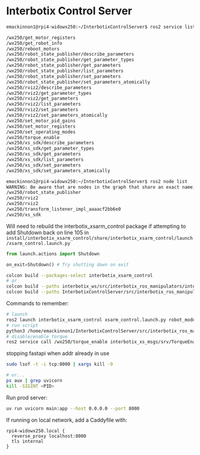 # Interbotix Control Server

```bash
emackinnon1@rpi4-widowx250:~/InterbotixControlServer$ ros2 service list

/wx250/get_motor_registers
/wx250/get_robot_info
/wx250/reboot_motors
/wx250/robot_state_publisher/describe_parameters
/wx250/robot_state_publisher/get_parameter_types
/wx250/robot_state_publisher/get_parameters
/wx250/robot_state_publisher/list_parameters
/wx250/robot_state_publisher/set_parameters
/wx250/robot_state_publisher/set_parameters_atomically
/wx250/rviz2/describe_parameters
/wx250/rviz2/get_parameter_types
/wx250/rviz2/get_parameters
/wx250/rviz2/list_parameters
/wx250/rviz2/set_parameters
/wx250/rviz2/set_parameters_atomically
/wx250/set_motor_pid_gains
/wx250/set_motor_registers
/wx250/set_operating_modes
/wx250/torque_enable
/wx250/xs_sdk/describe_parameters
/wx250/xs_sdk/get_parameter_types
/wx250/xs_sdk/get_parameters
/wx250/xs_sdk/list_parameters
/wx250/xs_sdk/set_parameters
/wx250/xs_sdk/set_parameters_atomically

```

```bash
emackinnon1@rpi4-widowx250:~/InterbotixControlServer$ ros2 node list
WARNING: Be aware that are nodes in the graph that share an exact name, this can have unintended side effects.
/wx250/robot_state_publisher
/wx250/rviz2
/wx250/rviz2
/wx250/transform_listener_impl_aaaacf2bb6e0
/wx250/xs_sdk
```

Will need to rebuild the interbotix_xsarm_control package if attempting to add Shutdown back on line 105 in `install/interbotix_xsarm_control/share/interbotix_xsarm_control/launch/xsarm_control.launch.py`
```python
from launch.actions import Shutdown

on_exit=Shutdown() # Try shutting down on exit
```

```bash
colcon build --packages-select interbotix_xsarm_control
# or
colcon build --paths interbotix_ws/src/interbotix_ros_manipulators/interbotix_ros_xsarms/interbotix_xsarm_control
colcon build --paths InterbotixControlServer/src/interbotix_ros_manipulators/interbotix_ros_xsarms/interbotix_xsarm_control
```


Commands to remember:
```bash
# launch
ros2 launch interbotix_xsarm_control xsarm_control.launch.py robot_model:=wx250 use_sim:=true
# run script
python3 /home/emackinnon1/InterbotixControlServer/src/interbotix_ros_manipulators/interbotix_ros_xsarms/interbotix_xsarm_control/scripts/open_beer.py
# disable/enable torque
ros2 service call /wx250/torque_enable interbotix_xs_msgs/srv/TorqueEnable "{cmd_type: 'group', name: 'all', enable: true}"
```

stopping fastapi when addr already in use
```bash
sudo lsof -t -i tcp:8000 | xargs kill -9

# or...
ps aux | grep uvicorn
kill -SIGINT <PID>
```

Run prod server:
```bash
uv run uvicorn main:app --host 0.0.0.0 --port 8000
```

If running on local network, add a Caddyfile with:

```
rpi4-widowx250.local {
  reverse_proxy localhost:8000
  tls internal
}
```